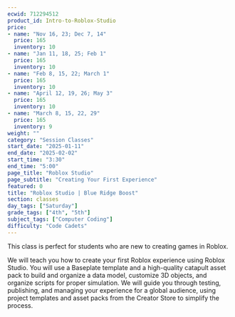 ```yaml
---
ecwid: 712294512
product_id: Intro-to-Roblox-Studio
price:
- name: "Nov 16, 23; Dec 7, 14"
  price: 165
  inventory: 10
- name: "Jan 11, 18, 25; Feb 1"
  price: 165
  inventory: 10
- name: "Feb 8, 15, 22; March 1"
  price: 165
  inventory: 10
- name: "April 12, 19, 26; May 3"
  price: 165
  inventory: 10
- name: "March 8, 15, 22, 29"
  price: 165
  inventory: 9
weight: ""
category: "Session Classes"
start_date: "2025-01-11"
end_date: "2025-02-02"
start_time: "3:30"
end_time: "5:00"
page_title: "Roblox Studio"
page_subtitle: "Creating Your First Experience"
featured: 0
title: "Roblox Studio | Blue Ridge Boost"
section: classes
day_tags: ["Saturday"]
grade_tags: ["4th", "5th"]
subject_tags: ["Computer Coding"]
difficulty: "Code Cadets"
---
```

<p>This class is perfect for students who are new to creating games in Roblox. </p><p>We will teach you how to create your first Roblox experience using Roblox Studio. You will use a Baseplate template and a high-quality catapult asset pack to build and organize a data model, customize 3D objects, and organize scripts for proper simulation. We will guide you through testing, publishing, and managing your experience for a global audience, using project templates and asset packs from the Creator Store to simplify the process.</p>
